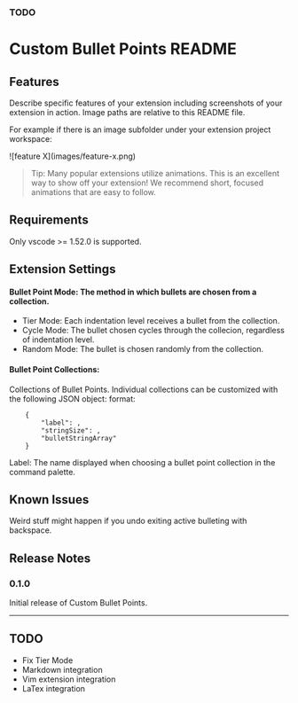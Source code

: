 ### TODO

# Custom Bullet Points README

## Features

Describe specific features of your extension including screenshots of your extension in action. Image paths are relative to this README file.

For example if there is an image subfolder under your extension project workspace:

\!\[feature X\]\(images/feature-x.png\)

> Tip: Many popular extensions utilize animations. This is an excellent way to show off your extension! We recommend short, focused animations that are easy to follow.

## Requirements

Only vscode >= 1.52.0 is supported.

## Extension Settings

#### Bullet Point Mode: The method in which bullets are chosen from a collection.
* Tier Mode: Each indentation level receives a bullet from the collection. 
* Cycle Mode: The bullet chosen cycles through the collecion, regardless of indentation level.
* Random Mode: The bullet is chosen randomly from the collection.

#### Bullet Point Collections: 
Collections of Bullet Points. Individual collections can be customized with the following JSON object: format:
```
    {
        "label": ,
        "stringSize": ,
        "bulletStringArray"
    }
```
Label: The name displayed when choosing a bullet point collection in the command palette.
## Known Issues

Weird stuff might happen if you undo exiting active bulleting with backspace.

## Release Notes

### 0.1.0

Initial release of Custom Bullet Points.

-----------------------------------------------------------------------------------------------------------
## TODO
* Fix Tier Mode
* Markdown integration
* Vim extension integration
* LaTex integration